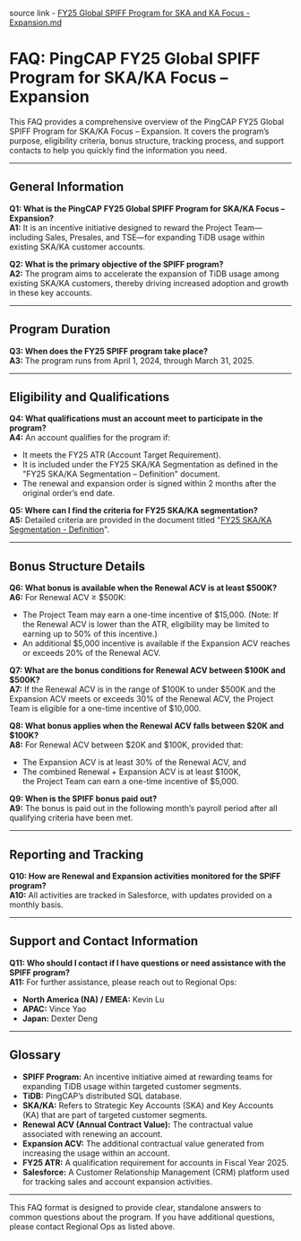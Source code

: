 source link - [FY25 Global SPIFF Program for SKA and KA Focus - Expansion.md](https://pingcap.feishu.cn/wiki/Lq5Ow2BY1iksXuksPUic83eZnec)

# FAQ: PingCAP FY25 Global SPIFF Program for SKA/KA Focus – Expansion

This FAQ provides a comprehensive overview of the PingCAP FY25 Global SPIFF Program for SKA/KA Focus – Expansion. It covers the program’s purpose, eligibility criteria, bonus structure, tracking process, and support contacts to help you quickly find the information you need.

---

## General Information

**Q1: What is the PingCAP FY25 Global SPIFF Program for SKA/KA Focus – Expansion?**  
**A1:** It is an incentive initiative designed to reward the Project Team—including Sales, Presales, and TSE—for expanding TiDB usage within existing SKA/KA customer accounts.

**Q2: What is the primary objective of the SPIFF program?**  
**A2:** The program aims to accelerate the expansion of TiDB usage among existing SKA/KA customers, thereby driving increased adoption and growth in these key accounts.

---

## Program Duration

**Q3: When does the FY25 SPIFF program take place?**  
**A3:** The program runs from April 1, 2024, through March 31, 2025.

---

## Eligibility and Qualifications

**Q4: What qualifications must an account meet to participate in the program?**  
**A4:** An account qualifies for the program if:  
- It meets the FY25 ATR (Account Target Requirement).  
- It is included under the FY25 SKA/KA Segmentation as defined in the "FY25 SKA/KA Segmentation – Definition" document.  
- The renewal and expansion order is signed within 2 months after the original order’s end date.

**Q5: Where can I find the criteria for FY25 SKA/KA segmentation?**  
**A5:** Detailed criteria are provided in the document titled "[FY25 SKA/KA Segmentation - Definition](https://pingcap.feishu.cn/wiki/VOxbwhAJiiXwdnk1ibzc5a8Hnbg)".

---

## Bonus Structure Details

**Q6: What bonus is available when the Renewal ACV is at least $500K?**  
**A6:** For Renewal ACV ≥ $500K:  
- The Project Team may earn a one-time incentive of $15,000. (Note: If the Renewal ACV is lower than the ATR, eligibility may be limited to earning up to 50% of this incentive.)  
- An additional $5,000 incentive is available if the Expansion ACV reaches or exceeds 20% of the Renewal ACV.

**Q7: What are the bonus conditions for Renewal ACV between $100K and $500K?**  
**A7:** If the Renewal ACV is in the range of $100K to under $500K and the Expansion ACV meets or exceeds 30% of the Renewal ACV, the Project Team is eligible for a one-time incentive of $10,000.

**Q8: What bonus applies when the Renewal ACV falls between $20K and $100K?**  
**A8:** For Renewal ACV between $20K and $100K, provided that:  
- The Expansion ACV is at least 30% of the Renewal ACV, and  
- The combined Renewal + Expansion ACV is at least $100K,  
the Project Team can earn a one-time incentive of $5,000.

**Q9: When is the SPIFF bonus paid out?**  
**A9:** The bonus is paid out in the following month’s payroll period after all qualifying criteria have been met.

---

## Reporting and Tracking

**Q10: How are Renewal and Expansion activities monitored for the SPIFF program?**  
**A10:** All activities are tracked in Salesforce, with updates provided on a monthly basis.

---

## Support and Contact Information

**Q11: Who should I contact if I have questions or need assistance with the SPIFF program?**  
**A11:** For further assistance, please reach out to Regional Ops:  
- **North America (NA) / EMEA:** Kevin Lu  
- **APAC:** Vince Yao  
- **Japan:** Dexter Deng

---

## Glossary

- **SPIFF Program:** An incentive initiative aimed at rewarding teams for expanding TiDB usage within targeted customer segments.  
- **TiDB:** PingCAP’s distributed SQL database.  
- **SKA/KA:** Refers to Strategic Key Accounts (SKA) and Key Accounts (KA) that are part of targeted customer segments.  
- **Renewal ACV (Annual Contract Value):** The contractual value associated with renewing an account.  
- **Expansion ACV:** The additional contractual value generated from increasing the usage within an account.  
- **FY25 ATR:** A qualification requirement for accounts in Fiscal Year 2025.  
- **Salesforce:** A Customer Relationship Management (CRM) platform used for tracking sales and account expansion activities.

---

This FAQ format is designed to provide clear, standalone answers to common questions about the program. If you have additional questions, please contact Regional Ops as listed above.